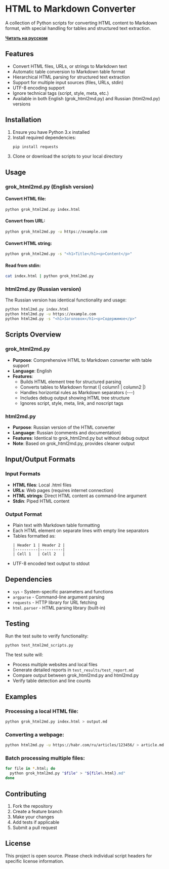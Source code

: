 # HTML to Markdown Converter

A collection of Python scripts for converting HTML content to Markdown format, with special handling for tables and structured text extraction.

**[Читать на русском](README_ru.md)**
## Features

- Convert HTML files, URLs, or strings to Markdown text
- Automatic table conversion to Markdown table format
- Hierarchical HTML parsing for structured text extraction
- Support for multiple input sources (files, URLs, stdin)
- UTF-8 encoding support
- Ignore technical tags (script, style, meta, etc.)
- Available in both English (grok_html2md.py) and Russian (html2md.py) versions

## Installation

1. Ensure you have Python 3.x installed
2. Install required dependencies:
   ```bash
   pip install requests
   ```
3. Clone or download the scripts to your local directory

## Usage

### grok_html2md.py (English version)

#### Convert HTML file:
```bash
python grok_html2md.py index.html
```

#### Convert from URL:
```bash
python grok_html2md.py -u https://example.com
```

#### Convert HTML string:
```bash
python grok_html2md.py -s "<h1>Title</h1><p>Content</p>"
```

#### Read from stdin:
```bash
cat index.html | python grok_html2md.py
```

### html2md.py (Russian version)

The Russian version has identical functionality and usage:

```bash
python html2md.py index.html
python html2md.py -u https://example.com
python html2md.py -s "<h1>Заголовок</h1><p>Содержимое</p>"
```

## Scripts Overview

### grok_html2md.py
- **Purpose**: Comprehensive HTML to Markdown converter with table support
- **Language**: English
- **Features**: 
  - Builds HTML element tree for structured parsing
  - Converts tables to Markdown format (| column1 | column2 |)
  - Handles horizontal rules as Markdown separators (---)
  - Includes debug output showing HTML tree structure
  - Ignores script, style, meta, link, and noscript tags

### html2md.py
- **Purpose**: Russian version of the HTML converter
- **Language**: Russian (comments and documentation)
- **Features**: Identical to grok_html2md.py but without debug output
- **Note**: Based on grok_html2md.py, provides cleaner output

## Input/Output Formats

### Input Formats
- **HTML files**: Local .html files
- **URLs**: Web pages (requires internet connection)
- **HTML strings**: Direct HTML content as command-line argument
- **Stdin**: Piped HTML content

### Output Format
- Plain text with Markdown table formatting
- Each HTML element on separate lines with empty line separators
- Tables formatted as:
  ```
  | Header 1 | Header 2 |
  |----------|----------|
  | Cell 1   | Cell 2   |
  ```
- UTF-8 encoded text output to stdout

## Dependencies

- `sys` - System-specific parameters and functions
- `argparse` - Command-line argument parsing
- `requests` - HTTP library for URL fetching
- `html.parser` - HTML parsing library (built-in)

## Testing

Run the test suite to verify functionality:

```bash
python test_html2md_scripts.py
```

The test suite will:
- Process multiple websites and local files
- Generate detailed reports in `test_results/test_report.md`
- Compare output between grok_html2md.py and html2md.py
- Verify table detection and line counts

## Examples

### Processing a local HTML file:
```bash
python grok_html2md.py index.html > output.md
```

### Converting a webpage:
```bash
python html2md.py -u https://habr.com/ru/articles/123456/ > article.md
```

### Batch processing multiple files:
```bash
for file in *.html; do
  python grok_html2md.py "$file" > "${file%.html}.md"
done
```

## Contributing

1. Fork the repository
2. Create a feature branch
3. Make your changes
4. Add tests if applicable
5. Submit a pull request

## License

This project is open source. Please check individual script headers for specific license information.
